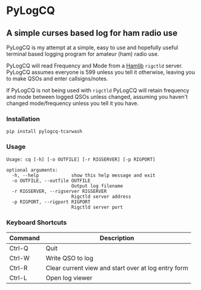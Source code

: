# PyLogCQ
## A simple curses based log for ham radio use
PyLogCQ is my attempt at a simple, easy to use and hopefully useful terminal based logging program for amateur (ham) radio use.

PyLogCQ will read Frequency and Mode from a [Hamlib](https://github.com/Hamlib/Hamlib) `rigctld` server. PyLogCQ assumes everyone is 599 unless you tell it otherwise, leaving you to make QSOs and enter callsigns/notes.

If PyLogCQ is not being used with `rigctld` PyLogCQ will retain frequency and mode between logged QSOs unless changed, assuming you haven't changed mode/frequency unless you tell it you have.

### Installation
`pip install pylogcq-tcarwash`

### Usage

```
Usage: cq [-h] [-o OUTFILE] [-r RIGSERVER] [-p RIGPORT]

optional arguments:
  -h, --help            show this help message and exit
  -o OUTFILE, --outfile OUTFILE
                        Output log filename
  -r RIGSERVER, --rigserver RIGSERVER
                        Rigctld server address
  -p RIGPORT, --rigport RIGPORT
                        Rigctld server port
```

### Keyboard Shortcuts
| Command | Description |
|---|---|
| Ctrl-Q | Quit |
| Ctrl-W | Write QSO to log |
| Ctrl-R | Clear current view and start over at log entry form |
| Ctrl-L | Open log viewer|
